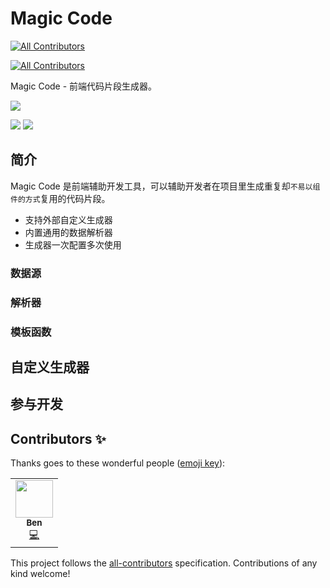 # Magic Code
<!-- ALL-CONTRIBUTORS-BADGE:START - Do not remove or modify this section -->
[![All Contributors](https://img.shields.io/badge/all_contributors-1-orange.svg?style=flat-square)](#contributors-)
<!-- ALL-CONTRIBUTORS-BADGE:END -->
<!-- ALL-CONTRIBUTORS-BADGE:START - Do not remove or modify this section -->
[![All Contributors](https://img.shields.io/badge/all_contributors-1-orange.svg?style=flat-square)](#contributors-)
<!-- ALL-CONTRIBUTORS-BADGE:END -->
Magic Code - 前端代码片段生成器。

![](https://images.unsplash.com/photo-1503437313881-503a91226402?ixlib=rb-1.2.1&ixid=eyJhcHBfaWQiOjEyMDd9&auto=format&fit=crop&w=2089&q=80)

![](https://img.shields.io/badge/language-typescript-blue.svg)
![](https://img.shields.io/badge/language-electron-green.svg)

## 简介
Magic Code 是前端辅助开发工具，可以辅助开发者在项目里生成重复却`不易以组件的方式`复用的代码片段。

- 支持外部自定义生成器
- 内置通用的数据解析器
- 生成器一次配置多次使用

### 数据源

### 解析器

### 模板函数


## 自定义生成器

## 参与开发

## Contributors ✨

Thanks goes to these wonderful people ([emoji key](https://allcontributors.org/docs/en/emoji-key)):
<!-- ALL-CONTRIBUTORS-LIST:START - Do not remove or modify this section -->
<!-- prettier-ignore-start -->
<!-- markdownlint-disable -->
<table>
  <tr>
    <td align="center"><a href="http://ohcat.xyz"><img src="https://avatars3.githubusercontent.com/u/10813360?v=4" width="60px;" alt=""/><br /><sub><b>Ben</b></sub></a><br /><a href="https://github.com/xiamu14/frontkit/commits?author=xiamu14" title="Code">💻</a></td>
  </tr>
</table>

<!-- markdownlint-enable -->
<!-- prettier-ignore-end -->
<!-- ALL-CONTRIBUTORS-LIST:END -->

<!-- ALL-CONTRIBUTORS-LIST:START - Do not remove or modify this section -->
<!-- prettier-ignore-start -->
<!-- markdownlint-disable -->

<!-- markdownlint-enable -->
<!-- prettier-ignore-end -->
<!-- ALL-CONTRIBUTORS-LIST:END -->

This project follows the [all-contributors](https://github.com/all-contributors/all-contributors) specification. Contributions of any kind welcome!
